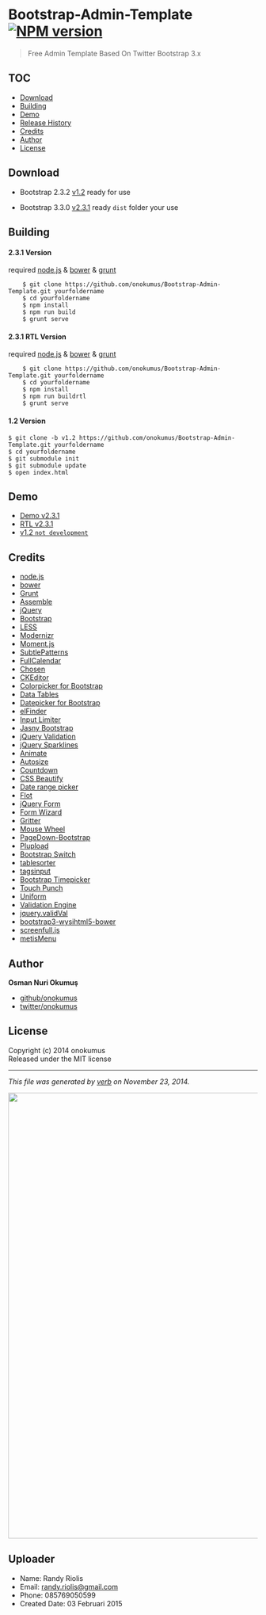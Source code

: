 # Bootstrap-Admin-Template [![NPM version](https://badge.fury.io/js/Bootstrap-Admin-Template.svg)](http://badge.fury.io/js/Bootstrap-Admin-Template)

> Free Admin Template Based On Twitter Bootstrap 3.x

## TOC
  * [Download](#download)
  * [Building](#building)
  * [Demo](#demo)
  * [Release History](#release-history)
  * [Credits](#credits)
  * [Author](#author)
  * [License](#license)

## Download
 * Bootstrap 2.3.2 [v1.2](https://github.com/onokumus/Bootstrap-Admin-Template/archive/v1.2.zip)
ready for use

 * Bootstrap 3.3.0 [v2.3.1](https://github.com/onokumus/Bootstrap-Admin-Template/archive/master.zip)
ready `dist` folder your use



## Building

#### 2.3.1 Version
required [node.js](http://nodejs.org/) & [bower](http://bower.io/) & [grunt](http://gruntjs.com/getting-started)

```shell
    $ git clone https://github.com/onokumus/Bootstrap-Admin-Template.git yourfoldername
    $ cd yourfoldername
    $ npm install
    $ npm run build
    $ grunt serve
```

#### 2.3.1 RTL Version
required [node.js](http://nodejs.org/) & [bower](http://bower.io/) & [grunt](http://gruntjs.com/getting-started)

```shell
    $ git clone https://github.com/onokumus/Bootstrap-Admin-Template.git yourfoldername
    $ cd yourfoldername
    $ npm install
    $ npm run buildrtl
    $ grunt serve
```

#### 1.2 Version
    $ git clone -b v1.2 https://github.com/onokumus/Bootstrap-Admin-Template.git yourfoldername
    $ cd yourfoldername
    $ git submodule init
    $ git submodule update
    $ open index.html

## Demo
 * [Demo v2.3.1](http://demo.onokumus.com/metis/)
 * [RTL v2.3.1](http://demo.onokumus.com/metis/rtl/)
 * [v1.2 `not development`](http://demo.onokumus.com/metis/v12)



## Credits
 * [node.js](http://nodejs.org/)
 * [bower](http://bower.io/)
 * [Grunt](http://gruntjs.com/)
 * [Assemble](http://assemble.io/)
 * [jQuery](http://jquery.com/)
 * [Bootstrap](http://getbootstrap.com/)
 * [LESS](http://lesscss.org/)
 * [Modernizr](http://modernizr.com/)
 * [Moment.js](http://momentjs.com/)
 * [SubtlePatterns](https://github.com/subtlepatterns/SubtlePatterns)
 * [FullCalendar](http://arshaw.com/fullcalendar/)
 * [Chosen](https://github.com/harvesthq/chosen)
 * [CKEditor](http://ckeditor.com/)
 * [Colorpicker for Bootstrap](http://www.eyecon.ro/bootstrap-colorpicker/)
 * [Data Tables](http://www.datatables.net)
 * [Datepicker for Bootstrap](http://www.eyecon.ro/bootstrap-datepicker)
 * [elFinder](http://elfinder.org)
 * [Input Limiter](http://rustyjeans.com/jquery-plugins/input-limiter)
 * [Jasny Bootstrap](http://jasny.github.com/bootstrap)
 * [jQuery Validation](http://jqueryvalidation.org/)
 * [jQuery Sparklines](http://omnipotent.net/jquery.sparkline)
 * [Animate](http://daneden.github.io/animate.css/)
 * [Autosize](http://www.jacklmoore.com/autosize)
 * [Countdown](http://keith-wood.name/countdown.html)
 * [CSS Beautify](http://cssbeautify.com)
 * [Date range picker](https://github.com/dangrossman/bootstrap-daterangepicker)
 * [Flot](http://www.flotcharts.org)
 * [jQuery Form](http://jquery.malsup.com/form/)
 * [Form Wizard](http://thecodemine.org)
 * [Gritter](http://boedesign.com/blog/2009/07/11/growl-for-jquery-gritter/)
 * [Mouse Wheel](https://github.com/brandonaaron/jquery-mousewheel)
 * [PageDown-Bootstrap](https://github.com/kevinoconnor7/pagedown-bootstrap)
 * [Plupload](https://github.com/moxiecode/plupload)
 * [Bootstrap Switch](http://www.larentis.eu/switch/)
 * [tablesorter](http://tablesorter.com/)
 * [tagsinput](http://xoxco.com/projects/code/tagsinput/)
 * [Bootstrap Timepicker](http://jdewit.github.io/bootstrap-timepicker/)
 * [Touch Punch](http://touchpunch.furf.com/)
 * [Uniform](http://uniformjs.com/)
 * [Validation Engine](http://www.position-relative.net/)
 * [jquery.validVal](http://validval.frebsite.nl/)
 * [bootstrap3-wysihtml5-bower](https://github.com/Waxolunist/bootstrap3-wysihtml5-bower)
 * [screenfull.js](https://github.com/sindresorhus/screenfull.js)
 * [metisMenu](https://github.com/onokumus/metisMenu)

## Author
 
**Osman Nuri Okumuş**
 
+ [github/onokumus](https://github.com/onokumus)
+ [twitter/onokumus](http://twitter.com/onokumus) 


## License
Copyright (c) 2014 onokumus  
Released under the MIT license

***

_This file was generated by [verb](https://github.com/assemble/verb) on November 23, 2014._

<img src="https://raw.github.com/r4nd1/template-cpanel-metis/master/screenshot.jpg" width="900">

## Uploader
* Name: Randy Riolis
* Email: randy.riolis@gmail.com
* Phone: 085769050599
* Created Date: 03 Februari 2015